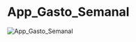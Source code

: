# App_Gasto_Semanal



![App_Gasto_Semanal](https://user-images.githubusercontent.com/51297986/73512143-86a09080-43b6-11ea-90e3-c688a11b6a53.png)
